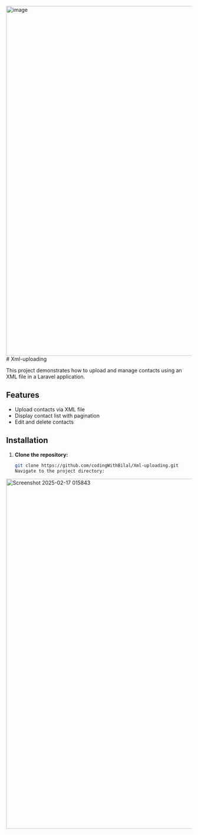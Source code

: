 <img width="950" alt="image" src="https://github.com/user-attachments/assets/c178fc69-cdd4-4399-9774-3aa27c6e9a88" /># Xml-uploading

This project demonstrates how to upload and manage contacts using an XML file in a Laravel application.

## Features

- Upload contacts via XML file
- Display contact list with pagination
- Edit and delete contacts

## Installation

1. **Clone the repository:**
   ```bash
   git clone https://github.com/codingWithBilal/Xml-uploading.git
   Navigate to the project directory:
<img width="950" alt="Screenshot 2025-02-17 015843" src="https://github.com/user-attachments/assets/84985685-4e26-437a-8a7f-266deba206f7" />

